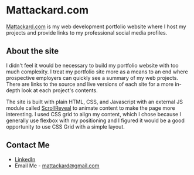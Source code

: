 # Mattackard.com

[Mattackard.com](https://mattackard.com) is my web development portfolio website where I host my projects and provide links to my professional social media profiles.

## About the site

I didn't feel it would be necessary to build my portfolio website with too much complexity. I treat my portfolio site more as a means to an end where prospective employers can quickly see a summary of my web projects. There are links to the source and live versions of each site for a more in-depth look at each project's contents.

The site is built with plain HTML, CSS, and Javascript with an external JS module called [ScrollReveal](https://scrollrevealjs.org/api/reveal.html) to animate content to make the page more interesting. I used CSS grid to align my content, which I chose because I generally use flexbox with my positioning and I figured it would be a good opportunity to use CSS Grid with a simple layout.

## Contact Me

-   [LinkedIn](https://www.linkedin.com/in/matthew-ackard/)
-   Email Me - <mattackard@gmail.com>
